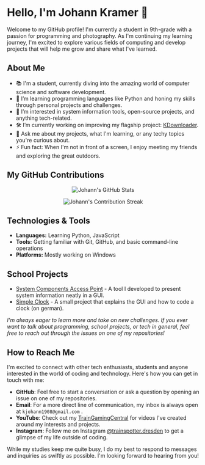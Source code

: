 # Hello, I'm Johann Kramer 👋

Welcome to my GitHub profile! I'm currently a student in 9th-grade with a passion for programming and photography. As I'm continuing my learning journey, I'm excited to explore various fields of computing and develop projects that will help me grow and share what I've learned.

## About Me

- 📚 I'm a student, currently diving into the amazing world of computer science and software development.
- 🌱 I’m learning programming languages like Python and honing my skills through personal projects and challenges.
- 👀 I’m interested in system information tools, open-source projects, and anything tech-related.
- 🛠️ I’m currently working on improving my flagship project: [KDownloader](https://github.com/Johann-FullHD/KDownloader).
- 💬 Ask me about my projects, what I'm learning, or any techy topics you're curious about.
- ⚡ Fun fact: When I'm not in front of a screen, I enjoy meeting my friends and exploring the great outdoors.

## My GitHub Contributions

<p align="center">
    <img src="https://github-readme-stats.vercel.app/api?username=Johann-FullHD&show_icons=true&bg_color=30,e96443,904e95&title_color=fff&text_color=fff" alt="Johann's GitHub Stats" />
</p>

<p align="center">
  <img src="https://github-readme-streak-stats.herokuapp.com/?user=Johann-FullHD&theme=dark" alt="Johann's Contribution Streak">
</p>

## Technologies & Tools

- **Languages:** Learning Python, JavaScript
- **Tools:** Getting familiar with Git, GitHub, and basic command-line operations
- **Platforms:** Mostly working on Windows

## School Projects

- [System Components Access Point](https://github.com/Johann-FullHD/System-Components-Access-Point) - A tool I developed to present system information neatly in a GUI.
- [Simple Clock](https://github.com/Johann-FullHD/Clock) - A small project that explains the GUI and how to code a clock (on german).

_I'm always eager to learn more and take on new challenges. If you ever want to talk about programming, school projects, or tech in general, feel free to reach out through the issues on one of my repositories!_

## How to Reach Me

I'm excited to connect with other tech enthusiasts, students and anyone interested in the world of coding and technology. Here's how you can get in touch with me:

- **GitHub**: Feel free to start a conversation or ask a question by opening an issue on one of my repositories.
- **Email**: For a more direct line of communication, my inbox is always open at `kjohann1908@gmail.com` .
- **YouTube**: Check out my [TrainGamingCentral](https://www.youtube.com/@trainspotter.dresden) for videos I've created around my interests and projects.
- **Instagram**: Follow me on Instagram [@trainspotter.dresden](https://www.instagram.com/trainspotter.dresden/) to get a glimpse of my life outside of coding.

While my studies keep me quite busy, I do my best to respond to messages and inquiries as swiftly as possible. I'm looking forward to hearing from you!
